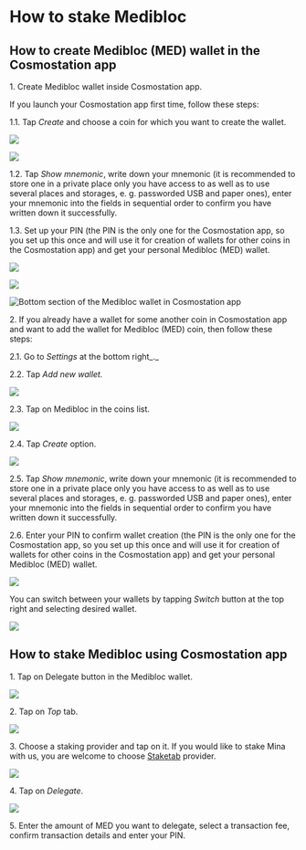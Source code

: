 # How to stake Medibloc

## How to create Medibloc (MED) wallet in the Cosmostation app

1\. Create Medibloc wallet inside Cosmostation app.&#x20;

If you launch your Cosmostation app first time, follow these steps:

1.1. Tap _Create_ and choose a coin for which you want to create the wallet.&#x20;

![](../../.gitbook/assets/00\_cs\_welcome\_screen.png)

![](../../.gitbook/assets/01\_cs\_create\_wallet.png)

1.2. Tap _Show mnemonic_, write down your mnemonic (it is recommended to store one in a private place only you have access to as well as to use several places and storages, e. g. passworded USB and paper ones), enter your mnemonic into the fields in sequential order to confirm you have written down it successfully.

1.3. Set up your PIN (the PIN is the only one for the Cosmostation app, so you set up this once and will use it for creation of wallets for other coins in the Cosmostation app) and get your personal Medibloc (MED) wallet.

![](../../.gitbook/assets/03\_create\_or\_enter\_PIN.png)

![](../../.gitbook/assets/04\_medibloc\_wallet.png)

![Bottom section of the Medibloc wallet in Cosmostation app](../../.gitbook/assets/05\_bottom\_section.png)

2\. If you already have a wallet for some another coin in Cosmostation app and want to add the wallet for Medibloc (MED) coin, then follow these steps:

2.1. Go to _Settings_ at the bottom right_._

2.2. Tap _Add new wallet._

__![](../../.gitbook/assets/07\_add\_new\_wallet.png)__



2.3. Tap on Medibloc in the coins list.

![](../../.gitbook/assets/07\_add\_medibloc\_wallet.png)

2.4. Tap _Create_ option.

![](../../.gitbook/assets/08\_create\_button.png)

2.5. Tap _Show mnemonic_, write down your mnemonic (it is recommended to store one in a private place only you have access to as well as to use several places and storages, e. g. passworded USB and paper ones), enter your mnemonic into the fields in sequential order to confirm you have written down it successfully.

2.6. Enter your PIN to confirm wallet creation (the PIN is the only one for the Cosmostation app, so you set up this once and will use it for creation of wallets for other coins in the Cosmostation app) and get your personal Medibloc (MED) wallet.

![](<../../.gitbook/assets/04\_medibloc\_wallet (1).png>)

You can switch between your wallets by tapping _Switch_ button at the top right and selecting desired wallet.

![](../../.gitbook/assets/08\_medibloc\_selection.png)

## How to stake Medibloc using Cosmostation app

1\. Tap on Delegate button in the Medibloc wallet.

![](<../../.gitbook/assets/04\_medibloc\_wallet (2).png>)

2\. Tap on _Top_ tab.

![](../../.gitbook/assets/09\_delegate\_option.png)

3\. Choose a staking provider and tap on it. If you would like to stake Mina with us, you are welcome to choose [Staketab](https://staketab.com) provider.

![](../../.gitbook/assets/10\_staketab\_selection.png)

4\. Tap on _Delegate_.

![](../../.gitbook/assets/11\_delegate\_staketab.png)

5\. Enter the amount of MED you want to delegate, select a transaction fee, confirm transaction details and enter your PIN.
